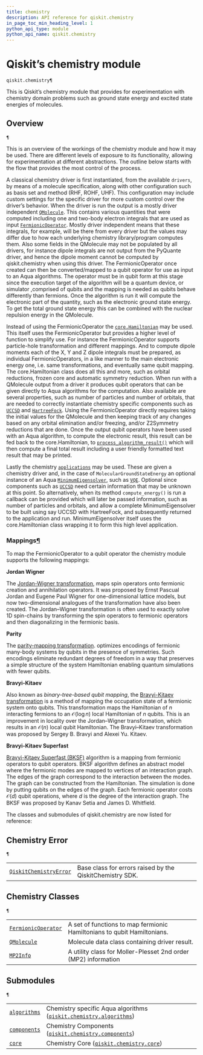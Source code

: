 ```yaml
---
title: chemistry
description: API reference for qiskit.chemistry
in_page_toc_min_heading_level: 1
python_api_type: module
python_api_name: qiskit.chemistry
---
```


<span id="module-qiskit.chemistry" />

<span id="qiskit-chemistry" />

# Qiskit’s chemistry module

<span id="module-qiskit.chemistry" />

`qiskit.chemistry¶`

This is Qiskit’s chemistry module that provides for experimentation with chemistry domain problems such as ground state energy and excited state energies of molecules.

## Overview

<span id="module-qiskit.chemistry" />

`¶`

This is an overview of the workings of the chemistry module and how it may be used. There are different levels of exposure to its functionality, allowing for experimentation at different abstractions. The outline below starts with the flow that provides the most control of the process.

A classical chemistry driver is first instantiated, from the available `drivers`, by means of a molecule specification, along with other configuration such as basis set and method (RHF, ROHF, UHF). This configuration may include custom settings for the specific driver for more custom control over the driver’s behavior. When the driver is run the output is a mostly driver independent [`QMolecule`](qiskit.chemistry.QMolecule "qiskit.chemistry.QMolecule"). This contains various quantities that were computed including one and two-body electron integrals that are used as input [`FermionicOperator`](qiskit.chemistry.FermionicOperator "qiskit.chemistry.FermionicOperator"). Mostly driver independent means that these integrals, for example, will be there from every driver but the values may differ due to how each underlying chemistry library/program computes them. Also some fields in the QMolecule may not be populated by all drivers, for instance dipole integrals are not output from the PyQuante driver, and hence the dipole moment cannot be computed by qiskit.chemistry when using this driver. The FermionicOperator once created can then be converted/mapped to a qubit operator for use as input to an Aqua algorithms. The operator must be in qubit form at this stage since the execution target of the algorithm will be a quantum device, or simulator ,comprised of qubits and the mapping is needed as qubits behave differently than fermions. Once the algorithm is run it will compute the electronic part of the quantity, such as the electronic ground state energy. To get the total ground state energy this can be combined with the nuclear repulsion energy in the QMolecule.

Instead of using the FermionicOperator the [`core.Hamiltonian`](qiskit.chemistry.core.Hamiltonian "qiskit.chemistry.core.Hamiltonian") may be used. This itself uses the FermionicOperator but provides a higher level of function to simplify use. For instance the FermionicOperator supports particle-hole transformation and different mappings. And to compute dipole moments each of the X, Y and Z dipole integrals must be prepared, as individual FermionicOperators, in a like manner to the main electronic energy one, i.e. same transformations, and eventually same qubit mapping. The core.Hamiltonian class does all this and more, such as orbital reductions, frozen core and automatic symmetry reduction. When run with a QMolecule output from a driver it produces qubit operators that can be given directly to Aqua algorithms for the computation. Also available are several properties, such as number of particles and number of orbitals, that are needed to correctly instantiate chemistry specific components such as [`UCCSD`](qiskit.chemistry.components.variational_forms.UCCSD "qiskit.chemistry.components.variational_forms.UCCSD") and [`HartreeFock`](qiskit.chemistry.components.initial_states.HartreeFock "qiskit.chemistry.components.initial_states.HartreeFock"). Using the FermionicOperator directly requires taking the initial values for the QMolecule and then keeping track of any changes based on any orbital elimination and/or freezing, and/or Z2Symmetry reductions that are done. Once the output qubit operators have been used with an Aqua algorithm, to compute the electronic result, this result can be fed back to the core.Hamiltonian, to [`process_algorithm_result()`](qiskit.chemistry.core.Hamiltonian#process_algorithm_result "qiskit.chemistry.core.Hamiltonian.process_algorithm_result") which will then compute a final total result including a user friendly formatted text result that may be printed.

Lastly the chemistry [`applications`](qiskit.finance.applications#module-qiskit.finance.applications "qiskit.finance.applications") may be used. These are given a chemistry driver and, in the case of `MolecularGroundStateEnergy` an optional instance of an Aqua [`MinimumEigensolver`](qiskit.aqua.algorithms.MinimumEigensolver "qiskit.aqua.algorithms.MinimumEigensolver"), such as [`VQE`](qiskit.aqua.algorithms.VQE "qiskit.aqua.algorithms.VQE"). Optional since components such as [`UCCSD`](qiskit.chemistry.components.variational_forms.UCCSD "qiskit.chemistry.components.variational_forms.UCCSD") need certain information that may be unknown at this point. So alternatively, when its method `compute_energy()` is run a callback can be provided which will later be passed information, such as number of particles and orbitals, and allow a complete MinimumEigensolver to be built using say UCCSD with HartreeFock, and subsequently returned to the application and run. MinimumEigensolver itself uses the core.Hamiltonian class wrapping it to form this high level application.

### Mappings[¶](#mappings "Permalink to this headline")

To map the FermionicOperator to a qubit operator the chemistry module supports the following mappings:

**Jordan Wigner**

The [Jordan-Wigner transformation](https://rd.springer.com/article/10.1007%2FBF01331938), maps spin operators onto fermionic creation and annihilation operators. It was proposed by Ernst Pascual Jordan and Eugene Paul Wigner for one-dimensional lattice models, but now two-dimensional analogues of the transformation have also been created. The Jordan–Wigner transformation is often used to exactly solve 1D spin-chains by transforming the spin operators to fermionic operators and then diagonalizing in the fermionic basis.

**Parity**

The [parity-mapping transformation](https://arxiv.org/abs/1701.08213). optimizes encodings of fermionic many-body systems by qubits in the presence of symmetries. Such encodings eliminate redundant degrees of freedom in a way that preserves a simple structure of the system Hamiltonian enabling quantum simulations with fewer qubits.

**Bravyi-Kitaev**

Also known as *binary-tree-based qubit mapping*, the [Bravyi-Kitaev transformation](https://www.sciencedirect.com/science/article/pii/S0003491602962548) is a method of mapping the occupation state of a fermionic system onto qubits. This transformation maps the Hamiltonian of $n$ interacting fermions to an $\mathcal{O}(\log n)$ local Hamiltonian of $n$ qubits. This is an improvement in locality over the Jordan–Wigner transformation, which results in an $\mathcal{O}(n)$ local qubit Hamiltonian. The Bravyi–Kitaev transformation was proposed by Sergey B. Bravyi and Alexei Yu. Kitaev.

**Bravyi-Kitaev Superfast**

[Bravyi-Kitaev Superfast (BKSF)](https://aip.scitation.org/doi/10.1063/1.5019371) algorithm is a mapping from fermionic operators to qubit operators. BKSF algorithm defines an abstract model where the fermionic modes are mapped to vertices of an interaction graph. The edges of the graph correspond to the interaction between the modes. The graph can be constructed from the Hamiltonian. The simulation is done by putting qubits on the edges of the graph. Each fermionic operator costs $\mathcal{O}(d)$ qubit operations, where $d$ is the degree of the interaction graph. The BKSF was proposed by Kanav Setia and James D. Whitfield.

The classes and submodules of qiskit.chemistry are now listed for reference:

## Chemistry Error

<span id="module-qiskit.chemistry" />

`¶`

|                                                                                                         |                                                          |
| ------------------------------------------------------------------------------------------------------- | -------------------------------------------------------- |
| [`QiskitChemistryError`](qiskit.chemistry.QiskitChemistryError "qiskit.chemistry.QiskitChemistryError") | Base class for errors raised by the QiskitChemistry SDK. |

## Chemistry Classes

<span id="module-qiskit.chemistry" />

`¶`

|                                                                                                |                                                                         |
| ---------------------------------------------------------------------------------------------- | ----------------------------------------------------------------------- |
| [`FermionicOperator`](qiskit.chemistry.FermionicOperator "qiskit.chemistry.FermionicOperator") | A set of functions to map fermionic Hamiltonians to qubit Hamiltonians. |
| [`QMolecule`](qiskit.chemistry.QMolecule "qiskit.chemistry.QMolecule")                         | Molecule data class containing driver result.                           |
| [`MP2Info`](qiskit.chemistry.MP2Info "qiskit.chemistry.MP2Info")                               | A utility class for Moller-Plesset 2nd order (MP2) information          |

## Submodules

<span id="module-qiskit.chemistry" />

`¶`

|                                                                                                              |                                                                                                                                                                    |
| ------------------------------------------------------------------------------------------------------------ | ------------------------------------------------------------------------------------------------------------------------------------------------------------------ |
| [`algorithms`](qiskit.chemistry.algorithms#module-qiskit.chemistry.algorithms "qiskit.chemistry.algorithms") | Chemistry specific Aqua algorithms ([`qiskit.chemistry.algorithms`](qiskit.chemistry.algorithms#module-qiskit.chemistry.algorithms "qiskit.chemistry.algorithms")) |
| [`components`](qiskit.chemistry.components#module-qiskit.chemistry.components "qiskit.chemistry.components") | Chemistry Components ([`qiskit.chemistry.components`](qiskit.chemistry.components#module-qiskit.chemistry.components "qiskit.chemistry.components"))               |
| [`core`](qiskit.chemistry.core#module-qiskit.chemistry.core "qiskit.chemistry.core")                         | Chemistry Core ([`qiskit.chemistry.core`](qiskit.chemistry.core#module-qiskit.chemistry.core "qiskit.chemistry.core"))                                             |

